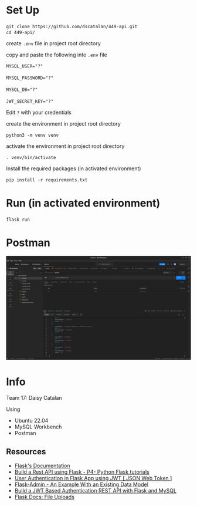 # Set Up

```shell
git clone https://github.com/dscatalan/449-api.git
cd 449-api/
```

create `.env` file in project root directory 

copy and paste the following into `.env` file

```
MYSQL_USER="?"

MYSQL_PASSWORD="?"

MYSQL_DB="?"

JWT_SECRET_KEY="?"
```

Edit `?` with your credentials


create the environment in project root directory 
```shell
python3 -m venv venv
```


activate the environment in project root directory 
```shell
. venv/bin/activate
```


Install the required packages (in activated environment)
```shell
pip install -r requirements.txt
```


# Run (in activated environment)
```shell
flask run
```

# Postman 

![image-20230410232233707](README.assets/image-20230410232233707.png)



# Info
Team 17: Daisy Catalan

Using
- Ubuntu 22.04
- MySQL Workbench
- Postman

## Resources
 - [Flask's Documentation](https://flask.palletsprojects.com/en/2.2.x/)
 - [Build a Rest API using Flask - P4- Python Flask tutorials](https://www.youtube.com/watch?v=8L_otSDvmR0)
 - [User Authentication in Flask App using JWT [ JSON Web Token ]](https://www.youtube.com/watch?v=_3NKBHYcpyg)
 - [Flask-Admin - An Example With an Existing Data Model](https://www.youtube.com/watch?v=0cySORIhkCg)
 - [Build a JWT Based Authentication REST API with Flask and MySQL](https://medium.com/@karthikeyan.ranasthala/build-a-jwt-based-authentication-rest-api-with-flask-and-mysql-5dc6d3d1cb82)
 - [Flask Docs: File Uploads](https://flask.palletsprojects.com/en/2.2.x/patterns/fileuploads/)
